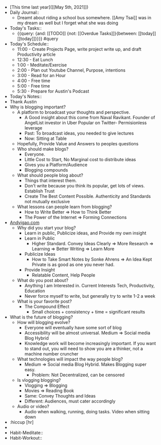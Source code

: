 - [This time last year]([[May 5th, 2021]])
- Daily Journal::
    - Dreamt about riding a school bus somewhere. [[Amy Tsai]] was in my dream as well but I forget what she was doing
- Today's Tasks::
    - {{query: {and: [[TODO]] {not: [[Overdue Tasks]]}{between: [[today]] [[today]]}}}} #query
- Today's Schedule::
    - 11:00 - Create Projects Page, write project write up, and draft Productivity article
    - 12:30 - Eat Lunch
    - 1:00 - Meditate/Exercise
    - 2:00 - Plan out Youtube Channel, Purpose, intentions
    - 3:00 - Read for an Hour
    - 4:00 - Free time
    - 5:00 - Free time
    - 5:30 - Prepare for Austin's Podcast
- Today's Notes::
- Thank Austin
- Why is blogging important?
    - A platform to broadcast your thoughts and perspective.
        - A Good insight about this come from Naval Ravikant. Founder of AngelList investor in Uber Popular on Twitter- Permisionless leverage
        - Past: To broadcast ideas, you needed to give lectures 
        - Now: Sitting at Table
    - Hopefully, Provide Value and Answers to peoples questions 
    - Who should make blogs?
        - Everyone. 
        - Little Cost to Start, No Marginal cost to distribute ideas
        - Gives you a Platform/Audience
        - Blogging compounds
    - What should people blog about?
        - Things that interest them. 
        - Don't write because you think its popular, get lots of views. Establish Trust
        - Create The Best Content Possible. Authenticity and Standards not mutually exclusive
    - What lessons can people learn from blogging?
        - How to Write Better => How to Think Better
        - The Power of the Internet => Forming Connections
- [Andyjgao.com](https://www.google.com/url?q=http://Andyjgao.com&sa=D&usd=2&usg=AOvVaw2LqNZeKEIYlwkdwBTSEtkr)
    - Why did you start your blog?
        - Learn in public, Publicize ideas, and Provide my own insight
        - Learn in Public
            - Higher Standard. Convey Ideas Clearly => More Research => Learning => Better Writing => Learn More
        - Publicize Ideas
            - How to Take Smart Notes by Sonke Ahrens => An Idea Kept Private is as good as one you never had.
        - Provide Insight 
            - Relatable Content, Help People
    - What do you post about?
        - Anything I am Interested in. Current Interests Tech, Productivity, Education
        - Never force myself to write, but generally try to write 1-2 a week
    - What is your favorite post?
        - The Compound Effect
            - Small choices + consistency + time = significant results
- What is the future of blogging?
    - How will blogging evolve?
        - Everyone will eventually have some sort of blog
        - Accessibility will be almost universal.  Medium => Social media Blog Hybrid
        - Knowledge work will become increasingly important. If you want to stand out, you will need to show you are a thinker, not a machine number cruncher
    - What technologies will impact the way people blog?
        - Medium => Social media Blog Hybrid. Makes Blogging super easy.
            - Problem: Not Decentralized, can be censored
    - Is vlogging blogging?
        - Vlogging => Blogging
        - Movies => Reading Book
        - Same: Convey Thoughts and Ideas
        - Different: Audiences, must cater accordingly
    - Audio or video?
        - Audio when walking, running, doing tasks. Video when sitting down
- :hiccup [hr]
- 
- Habit-Meditate::
- Habit-Workout::
